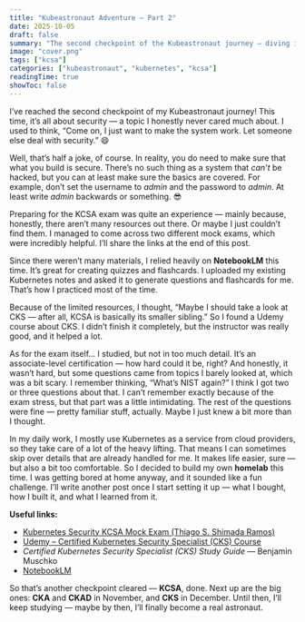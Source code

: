 ```yaml
---
title: "Kubeastronaut Adventure – Part 2"
date: 2025-10-05
draft: false
summary: "The second checkpoint of the Kubeastronaut journey — diving into security with the KCSA exam, limited resources, NotebookLM-powered notes, and personal reflections on the learning path."
image: "cover.png"
tags: ["kcsa"]
categories: ["kubeastronaut", "kubernetes", "kcsa"]
readingTime: true
showToc: false
---
```


I’ve reached the second checkpoint of my Kubeastronaut journey!
This time, it’s all about security — a topic I honestly never cared much about. I used to think, “Come on, I just want to make the system work. Let someone else deal with security.” 😄  

Well, that’s half a joke, of course. In reality, you do need to make sure that what you build is secure. There’s no such thing as a system that *can’t* be hacked, but you can at least make sure the basics are covered. For example, don’t set the username to *admin* and the password to *admin*. At least write *admin* backwards or something. 😎

Preparing for the KCSA exam was quite an experience — mainly because, honestly, there aren’t many resources out there. Or maybe I just couldn’t find them. I managed to come across two different mock exams, which were incredibly helpful. I’ll share the links at the end of this post.

Since there weren’t many materials, I relied heavily on **NotebookLM** this time. It’s great for creating quizzes and flashcards. I uploaded my existing Kubernetes notes and asked it to generate questions and flashcards for me. That’s how I practiced most of the time.

Because of the limited resources, I thought, “Maybe I should take a look at CKS — after all, KCSA is basically its smaller sibling.” So I found a Udemy course about CKS. I didn’t finish it completely, but the instructor was really good, and it helped a lot.

As for the exam itself… I studied, but not in too much detail. It’s an associate-level certification — how hard could it be, right? And honestly, it wasn’t hard, but some questions came from topics I barely looked at, which was a bit scary. I remember thinking, “What’s NIST again?” I think I got two or three questions about that. I can’t remember exactly because of the exam stress, but that part was a little intimidating. The rest of the questions were fine — pretty familiar stuff, actually. Maybe I just knew a bit more than I thought.

In my daily work, I mostly use Kubernetes as a service from cloud providers, so they take care of a lot of the heavy lifting. That means I can sometimes skip over details that are already handled for me. It makes life easier, sure — but also a bit too comfortable. So I decided to build my own **homelab** this time. I was getting bored at home anyway, and it sounded like a fun challenge. I’ll write another post once I start setting it up — what I bought, how I built it, and what I learned from it.

**Useful links:**

- [Kubernetes Security KCSA Mock Exam (Thiago S. Shimada Ramos)](https://kubernetes-security-kcsa-mock.vercel.app/)
- [Udemy – Certified Kubernetes Security Specialist (CKS) Course](https://www.udemy.com/course/certified-kubernetes-security-specialist-certification/)
- *Certified Kubernetes Security Specialist (CKS) Study Guide* — Benjamin Muschko
- [NotebookLM](https://notebooklm.google)

So that’s another checkpoint cleared — **KCSA**, done. Next up are the big ones: **CKA** and **CKAD** in November, and **CKS** in December. Until then, I’ll keep studying — maybe by then, I’ll finally become a real astronaut.
